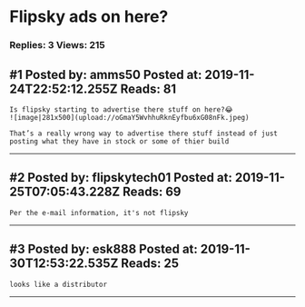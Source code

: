 # Flipsky ads on here?

### Replies: 3 Views: 215

## \#1 Posted by: amms50 Posted at: 2019-11-24T22:52:12.255Z Reads: 81

```
Is flipsky starting to advertise there stuff on here?😂
![image|281x500](upload://oGmaY5WvhhuRknEyfbu6xG08nFk.jpeg) 

That’s a really wrong way to advertise there stuff instead of just posting what they have in stock or some of thier build
```

---
## \#2 Posted by: flipskytech01 Posted at: 2019-11-25T07:05:43.228Z Reads: 69

```
Per the e-mail information, it's not flipsky
```

---
## \#3 Posted by: esk888 Posted at: 2019-11-30T12:53:22.535Z Reads: 25

```
looks like a distributor
```

---
